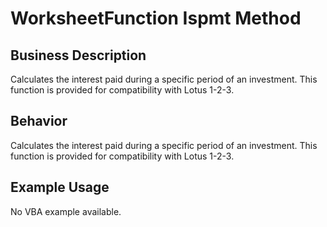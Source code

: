 # WorksheetFunction Ispmt Method

## Business Description
Calculates the interest paid during a specific period of an investment. This function is provided for compatibility with Lotus 1-2-3.

## Behavior
Calculates the interest paid during a specific period of an investment. This function is provided for compatibility with Lotus 1-2-3.

## Example Usage
No VBA example available.